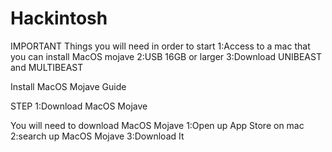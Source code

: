 # Hackintosh

IMPORTANT 
Things you will need in order to start 
 1:Access to a mac that you can install MacOS mojave
 2:USB 16GB or larger 
 3:Download UNIBEAST and MULTIBEAST



Install MacOS Mojave Guide 

STEP 1:Download MacOS Mojave

You will need to download MacOS Mojave
  1:Open up App Store on mac 
  2:search up MacOS Mojave 
  3:Download It
  
  
